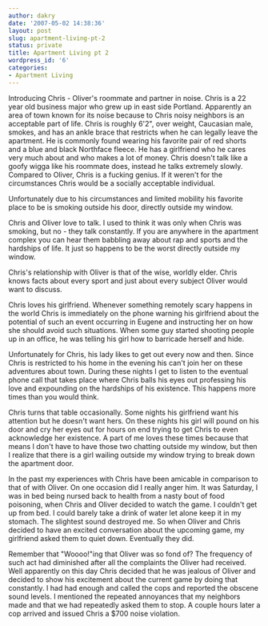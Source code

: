 ```yaml
---
author: dakry
date: '2007-05-02 14:38:36'
layout: post
slug: apartment-living-pt-2
status: private
title: Apartment Living pt 2
wordpress_id: '6'
categories:
- Apartment Living
---
```


Introducing Chris - Oliver's roommate and partner in noise. Chris is a 22 year
old business major who grew up in east side Portland. Apparently an area of
town known for its noise because to Chris noisy neighbors is an acceptable
part of life. Chris is roughly 6'2", over weight, Caucasian male, smokes, and
has an ankle brace that restricts when he can legally leave the apartment. He
is commonly found wearing his favorite pair of red shorts and a blue and black
Northface fleece. He has a girlfriend who he cares very much about and who
makes a lot of money. Chris doesn't talk like a goofy wigga like his roommate
does, instead he talks extremely slowly. Compared to Oliver, Chris is a
fucking genius. If it weren't for the circumstances Chris would be a socially
acceptable individual.

Unfortunately due to his circumstances and limited mobility his favorite place
to be is smoking outside his door, directly outside my window.

Chris and Oliver love to talk. I used to think it was only when Chris was
smoking, but no - they talk constantly. If you are anywhere in the apartment
complex you can hear them babbling away about rap and sports and the hardships
of life. It just so happens to be the worst directly outside my window.

Chris's relationship with Oliver is that of the wise, worldly elder. Chris
knows facts about every sport and just about every subject Oliver would want
to discuss.

Chris loves his girlfriend. Whenever something remotely scary happens in the
world Chris is immediately on the phone warning his girlfriend about the
potential of such an event occurring in Eugene and instructing her on how she
should avoid such situations. When some guy started shooting people up in an
office, he was telling his girl how to barricade herself and hide.

Unfortunately for Chris, his lady likes to get out every now and then. Since
Chris is restricted to his home in the evening his can't join her on these
adventures about town. During these nights I get to listen to the eventual
phone call that takes place where Chris balls his eyes out professing his love
and expounding on the hardships of his existence. This happens more times than
you would think.

Chris turns that table occasionally. Some nights his girlfriend want his
attention but he doesn't want hers. On these nights his girl will pound on his
door and cry her eyes out for hours on end trying to get Chris to even
acknowledge her existence. A part of me loves these times because that means I
don't have to have those two chatting outside my window, but then I realize
that there is a girl wailing outside my window trying to break down the
apartment door.

In the past my experiences with Chris have been amicable in comparison to that
of with Oliver. On one occasion did I really anger him. It was Saturday, I was
in bed being nursed back to health from a nasty bout of food poisoning, when
Chris and Oliver decided to watch the game. I couldn't get up from bed. I
could barely take a drink of water let alone keep it in my stomach. The
slightest sound destroyed me. So when Oliver and Chris decided to have an
excited conversation about the upcoming game, my girlfriend asked them to
quiet down. Eventually they did.

Remember that "Woooo!"ing that Oliver was so fond of? The frequency of such
act had diminished after all the complaints the Oliver had received. Well
apparently on this day Chris decided that he was jealous of Oliver and decided
to show his excitement about the current game by doing that constantly. I had
had enough and called the cops and reported the obscene sound levels. I
mentioned the repeated annoyances that my neighbors made and that we had
repeatedly asked them to stop. A couple hours later a cop arrived and issued
Chris a $700 noise violation.

